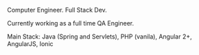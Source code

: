 Computer Engineer. Full Stack Dev. 

Currently working as a full time QA Engineer.

Main Stack: Java (Spring and Servlets), PHP (vanila), Angular 2+, AngularJS, Ionic
